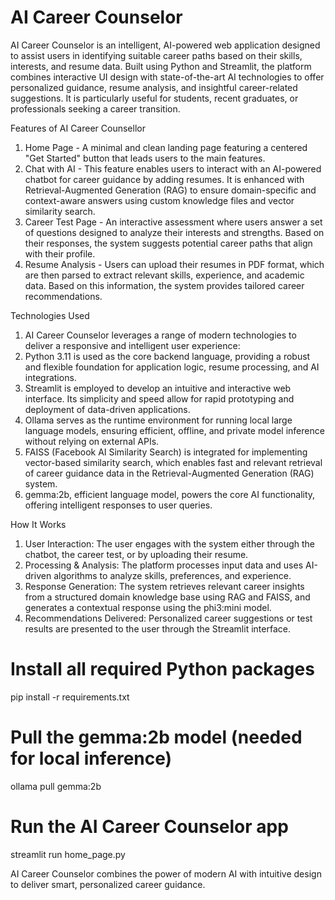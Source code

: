 # AI Career Counselor

AI Career Counselor is an intelligent, AI-powered web application designed to assist users in identifying suitable career paths based on their skills, interests, and resume data. Built using Python and Streamlit, the platform combines interactive UI design with state-of-the-art AI technologies to offer personalized guidance, resume analysis, and insightful career-related suggestions. It is particularly useful for students, recent graduates, or professionals seeking a career transition.

Features of AI Career Counsellor 
1. Home Page - A minimal and clean landing page featuring a centered "Get Started" button that leads users to the main features.
2. Chat with AI - This feature enables users to interact with an AI-powered chatbot for career guidance by adding resumes. It is enhanced with Retrieval-Augmented Generation (RAG) to ensure domain-specific and context-aware answers using custom knowledge files and vector similarity search.
3. Career Test Page - An interactive assessment where users answer a set of questions designed to analyze their interests and strengths. Based on their responses, the system suggests potential career paths that align with their profile.
4. Resume Analysis - Users can upload their resumes in PDF format, which are then parsed to extract relevant skills, experience, and academic data. Based on this information, the system provides tailored career recommendations.

Technologies Used
1. AI Career Counselor leverages a range of modern technologies to deliver a responsive and intelligent user experience:
2. Python 3.11 is used as the core backend language, providing a robust and flexible foundation for application logic, resume processing, and AI integrations.
3. Streamlit is employed to develop an intuitive and interactive web interface. Its simplicity and speed allow for rapid prototyping and deployment of data-driven applications.
4. Ollama serves as the runtime environment for running local large language models, ensuring efficient, offline, and private model inference without relying on external APIs.
5. FAISS (Facebook AI Similarity Search) is integrated for implementing vector-based similarity search, which enables fast and relevant retrieval of career guidance data in the Retrieval-Augmented Generation (RAG) system.
6. gemma:2b, efficient language model, powers the core AI functionality, offering intelligent responses to user queries.

How It Works
1. User Interaction: The user engages with the system either through the chatbot, the career test, or by uploading their resume.
2. Processing & Analysis: The platform processes input data and uses AI-driven algorithms to analyze skills, preferences, and experience.
3. Response Generation: The system retrieves relevant career insights from a structured domain knowledge base using RAG and FAISS, and generates a contextual response using the phi3:mini model.
4. Recommendations Delivered: Personalized career suggestions or test results are presented to the user through the Streamlit interface.


# Install all required Python packages
pip install -r requirements.txt

# Pull the gemma:2b model (needed for local inference)
ollama pull gemma:2b

# Run the AI Career Counselor app
streamlit run home_page.py

AI Career Counselor combines the power of modern AI with intuitive design to deliver smart, personalized career guidance.

